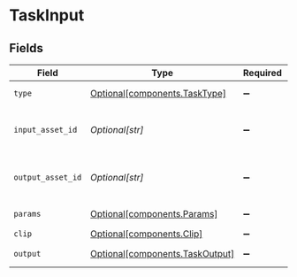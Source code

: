 # TaskInput


## Fields

| Field                                                                    | Type                                                                     | Required                                                                 | Description                                                              | Example                                                                  |
| ------------------------------------------------------------------------ | ------------------------------------------------------------------------ | ------------------------------------------------------------------------ | ------------------------------------------------------------------------ | ------------------------------------------------------------------------ |
| `type`                                                                   | [Optional[components.TaskType]](../../models/components/tasktype.md)     | :heavy_minus_sign:                                                       | Type of the task                                                         |                                                                          |
| `input_asset_id`                                                         | *Optional[str]*                                                          | :heavy_minus_sign:                                                       | ID of the input asset                                                    | 09F8B46C-61A0-4254-9875-F71F4C605BC7                                     |
| `output_asset_id`                                                        | *Optional[str]*                                                          | :heavy_minus_sign:                                                       | ID of the output asset                                                   | 09F8B46C-61A0-4254-9875-F71F4C605BC7                                     |
| `params`                                                                 | [Optional[components.Params]](../../models/components/params.md)         | :heavy_minus_sign:                                                       | Parameters of the task                                                   |                                                                          |
| `clip`                                                                   | [Optional[components.Clip]](../../models/components/clip.md)             | :heavy_minus_sign:                                                       | N/A                                                                      |                                                                          |
| `output`                                                                 | [Optional[components.TaskOutput]](../../models/components/taskoutput.md) | :heavy_minus_sign:                                                       | Output of the task                                                       |                                                                          |